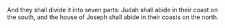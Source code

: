 And they shall divide it into seven parts: Judah shall abide in their coast on the south, and the house of Joseph shall abide in their coasts on the north.
